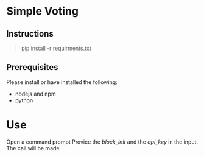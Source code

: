 # Simple Voting
## Instructions
> pip install -r requirments.txt

## Prerequisites
Please install or have installed the following:

- nodejs and npm
- python

# Use
Open a command prompt 
Provice the *block_init* and the *api_key* in the input. The call will be made
